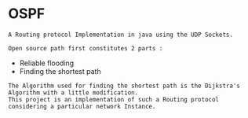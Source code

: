 # OSPF
```
A Routing protocol Implementation in java using the UDP Sockets.
```
```
Open source path first constitutes 2 parts :
```
 * Reliable flooding 
 * Finding the shortest path 
 ```
The Algorithm used for finding the shortest path is the Dijkstra's Algorithm with a little modification.
This project is an implementation of such a Routing protocol considering a particular network Instance.
```
